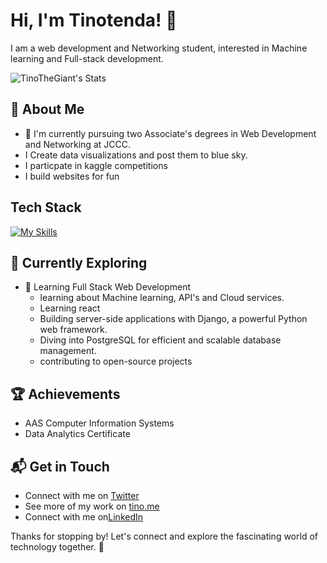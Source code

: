 # Hi, I'm Tinotenda! 👋

I am a web development and Networking student, interested in Machine learning and Full-stack development.

![TinoTheGiant's Stats](https://github-readme-stats.vercel.app/api?username=TinoTheGiant&theme=vue-dark&show_icons=true&hide_border=true&count_private=true)

## 🚀 About Me

- 🔭 I'm currently pursuing two Associate's degrees in Web Development and Networking at JCCC.
- I Create data visualizations and post them to blue sky.
- I particpate in kaggle competitions
- I build websites for fun

## Tech Stack
[![My Skills](https://skillicons.dev/icons?i=js,html,css,wasm,python,c++,php,django,fastapi,sql,flask,tailwind,PostgreSQL&perline=7)](https://skillicons.dev)

## 🌱 Currently Exploring

- 🚀 Learning Full Stack Web Development
  - learning about Machine learning, API's and Cloud services.
  - Learning react
  - Building server-side applications with Django, a powerful Python web framework.
  - Diving into PostgreSQL for efficient and scalable database management.
  - contributing to open-source projects

 ## 🏆 Achievements

- AAS Computer Information Systems
- Data Analytics Certificate


## 📬 Get in Touch

- Connect with me on [Twitter](https://bsky.app/profile)
- See more of my work on [tino.me](https://tino.me)
- Connect with me on[LinkedIn](https://www.linkedin.com/in/tino-kaseke/)

Thanks for stopping by! Let's connect and explore the fascinating world of technology together. 🚀
